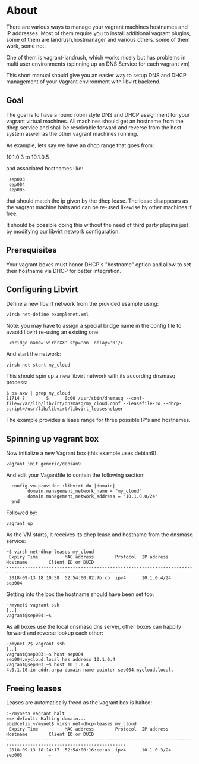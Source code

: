 About
=========

There are various ways to manage your vagrant machines hostnames and IP
addresses.  Most of them require you to install additional vagrant plugins,
some of them are landrush,hostmanager and various others. some of them work,
some not.

One of them is vagrant-landrush, which works nicely but has problems in multi
user environments (spinning up an DNS Service for each vagrant vm)

This short manual should give you an easier way to setup DNS and DHCP
management of your Vagrant environment with libvirt backend.


Goal
-------------

The goal is to have a round robin style DNS and DHCP assignment for your
vagrant virtual machines. All machines should get an hostname from the dhcp
service and shall be resolvable forward and reverse from the host system aswell
as the other vagrant machines running.

As example, lets say we have an dhcp range that goes from:

 10.1.0.3   to  10.1.0.5

and associated hostnames like:

```
 sep003
 sep004
 sep005
```

that should match the ip given by the dhcp lease. The lease disappears as the
vagrant machine halts and can be re-used likewise by other machines if free.

It should be possible doing this without the need of third party plugins just
by modifying our libvirt network configuration. 

Prerequisites
-------------

Your vagrant boxes must honor DHCP's "hostname" option and allow to set their
hostname via DHCP for better integration.


Configuring Libvirt
-------------

Define a new libvirt network from the provided esample using:

```
virsh net-define examplenet.xml
```

Note: you may have to assign a special bridge name in the config file to
avaoid libvirt re-using an existing one.

```
 <bridge name='virbrXX' stp='on' delay='0'/>
```

And start the network:

```
virsh net-start my_cloud
```

This should spin up a new libvirt network with its according dnsmasq process:

```
$ ps axw | grep my_cloud
11714 ?        S      0:00 /usr/sbin/dnsmasq --conf-file=/var/lib/libvirt/dnsmasq/my_cloud.conf --leasefile-ro --dhcp-script=/usr/lib/libvirt/libvirt_leaseshelper

```

The example provides a lease range for three possible IP's and hostnames.

Spinning up vagrant box
-------------

Now initialize a new Vagrant box (this example uses debian9):

```
vagrant init generic/debian9
```

And edit your Vagantfile to contain the following section:

```
  config.vm.provider :libvirt do |domain|
        domain.management_network_name = "my_cloud"
        domain.management_network_address = "10.1.0.0/24"
  end
```

Followed by:

```
vagrant up
```

As the VM starts, it receives its dhcp lease and hostname from the dnsmasq
service:

```
~$ virsh net-dhcp-leases my_cloud
 Expiry Time          MAC address        Protocol  IP address                Hostname        Client ID or DUID
-------------------------------------------------------------------------------------------------------------------
 2018-09-13 18:10:58  52:54:00:02:7b:cb  ipv4      10.1.0.4/24               sep004   
```

Getting into the box the hostname should have been set too:

```
~/mynet$ vagrant ssh
[..]
vagrant@sep004:~$ 
```

As all boxes use the local dnsmasq dns server, other boxes can happily
forward and reverse lookup each other:

```
~/mynet-2$ vagrant ssh
[..]
vagrant@sep003:~$ host sep004
sep004.mycloud.local has address 10.1.0.4
vagrant@sep003:~$ host 10.1.0.4
4.0.1.10.in-addr.arpa domain name pointer sep004.mycloud.local.
```

Freeing leases
-------------

Leases are automatically freed as the vagrant box is halted:

```
:~/mynet$ vagrant halt
==> default: Halting domain...
abi@cefix:~/mynet$ virsh net-dhcp-leases my_cloud
 Expiry Time          MAC address        Protocol  IP address                Hostname        Client ID or DUID
-------------------------------------------------------------------------------------------------------------------
 2018-09-13 18:14:17  52:54:00:16:ee:ab  ipv4      10.1.0.3/24               sep003          -
```
